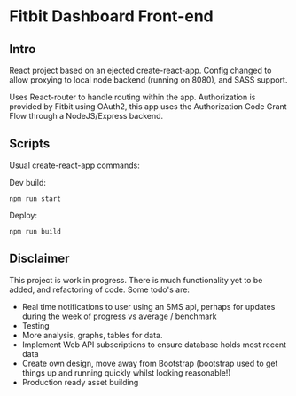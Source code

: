 # Fitbit Dashboard Front-end

## Intro

React project based on an ejected create-react-app. Config changed to allow proxying to local node backend (running on 8080), and SASS support.

Uses React-router to handle routing within the app. Authorization is provided by Fitbit using OAuth2, this app uses the Authorization Code Grant Flow through a NodeJS/Express backend.

## Scripts

Usual create-react-app commands:

Dev build:

`npm run start`

Deploy:

`npm run build`

## Disclaimer

This project is work in progress. There is much functionality yet to be added, and refactoring of code. Some todo's are:

- Real time notifications to user using an SMS api, perhaps for updates during the week of progress vs average / benchmark
- Testing
- More analysis, graphs, tables for data.
- Implement Web API subscriptions to ensure database holds most recent data
- Create own design, move away from Bootstrap (bootstrap used to get things up and running quickly whilst looking reasonable!)
- Production ready asset building
